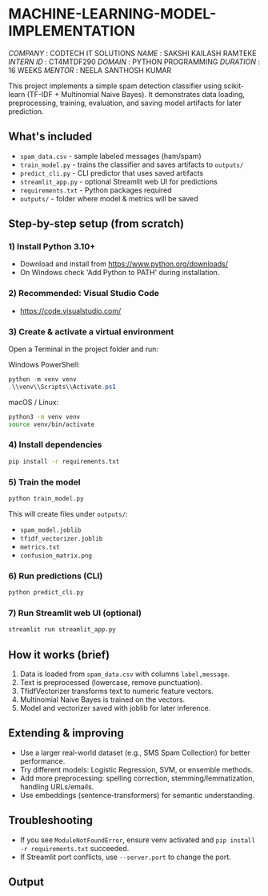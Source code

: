 # MACHINE-LEARNING-MODEL-IMPLEMENTATION

*COMPANY* : CODTECH IT SOLUTIONS
*NAME* : SAKSHI KAILASH RAMTEKE
*INTERN ID* : CT4MTDF290
*DOMAIN* : PYTHON PROGRAMMING
*DURATION* : 16 WEEKS
*MENTOR* : NEELA SANTHOSH KUMAR

This project implements a simple spam detection classifier using scikit-learn (TF-IDF + Multinomial Naive Bayes).
It demonstrates data loading, preprocessing, training, evaluation, and saving model artifacts for later prediction.

## What's included
- `spam_data.csv` - sample labeled messages (ham/spam)
- `train_model.py` - trains the classifier and saves artifacts to `outputs/`
- `predict_cli.py` - CLI predictor that uses saved artifacts
- `streamlit_app.py` - optional Streamlit web UI for predictions
- `requirements.txt` - Python packages required
- `outputs/` - folder where model & metrics will be saved

## Step-by-step setup (from scratch)

### 1) Install Python 3.10+
- Download and install from https://www.python.org/downloads/
- On Windows check 'Add Python to PATH' during installation.

### 2) Recommended: Visual Studio Code
- https://code.visualstudio.com/

### 3) Create & activate a virtual environment
Open a Terminal in the project folder and run:

Windows PowerShell:
```powershell
python -m venv venv
.\\venv\\Scripts\\Activate.ps1
```
macOS / Linux:
```bash
python3 -m venv venv
source venv/bin/activate
```

### 4) Install dependencies
```bash
pip install -r requirements.txt
```

### 5) Train the model
```bash
python train_model.py
```
This will create files under `outputs/`:
- `spam_model.joblib`
- `tfidf_vectorizer.joblib`
- `metrics.txt`
- `confusion_matrix.png`

### 6) Run predictions (CLI)
```bash
python predict_cli.py
```

### 7) Run Streamlit web UI (optional)
```bash
streamlit run streamlit_app.py
```

## How it works (brief)
1. Data is loaded from `spam_data.csv` with columns `label,message`.
2. Text is preprocessed (lowercase, remove punctuation).
3. TfidfVectorizer transforms text to numeric feature vectors.
4. Multinomial Naive Bayes is trained on the vectors.
5. Model and vectorizer saved with joblib for later inference.

## Extending & improving
- Use a larger real-world dataset (e.g., SMS Spam Collection) for better performance.
- Try different models: Logistic Regression, SVM, or ensemble methods.
- Add more preprocessing: spelling correction, stemming/lemmatization, handling URLs/emails.
- Use embeddings (sentence-transformers) for semantic understanding.

## Troubleshooting
- If you see `ModuleNotFoundError`, ensure venv activated and `pip install -r requirements.txt` succeeded.
- If Streamlit port conflicts, use `--server.port` to change the port.

## Output

